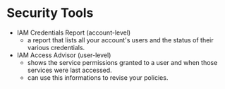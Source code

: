 # Security Tools

* IAM Credentials Report (account-level)
  * a report that lists all your account's users and the status of their various credentials.
* IAM Access Advisor (user-level)
  * shows the service permissions granted to a user and when those services were last accessed.
  * can use this informations to revise your policies.
